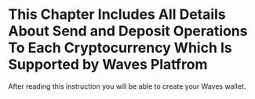 # **This Chapter Includes All Details About Send and Deposit Operations To Each Cryptocurrency Which Is Supported by Waves Platfrom**

After reading this instruction you will be able to create your Waves wallet.

